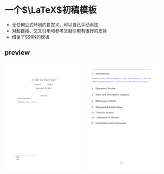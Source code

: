 # 一个$\LaTeX$初稿模板

+ 无任何公式环境的自定义，可以自己手动添加
+ 对超链接、交叉引用和参考文献引用有很好的支持
+ 借鉴了SSRN的模板

## preview
![预览](https://raw.githubusercontent.com/xuestrange/picGoUploader/main/img/202209291142079.png)
